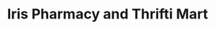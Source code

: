 ---
title: "Iris Pharmacy and Thrifti Mart"
url: /barangay-bayanihan/iris-pharmacy-and-thrifti-mart/
shop: Drogerie
---